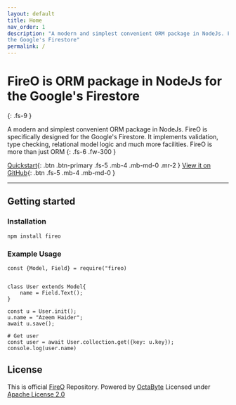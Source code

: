 ```yaml
---
layout: default
title: Home
nav_order: 1
description: "A modern and simplest convenient ORM package in NodeJs. FireO is specifically designed for 
the Google's Firestore"
permalink: /
---
```


# FireO is ORM package in NodeJs for the Google's Firestore
{: .fs-9 }

A modern and simplest convenient ORM package in NodeJs. FireO is specifically designed for the Google's Firestore. 
It implements validation, type checking, relational model logic and much more facilities. 
FireO is more than just ORM
{: .fs-6 .fw-300 }

[Quickstart](/fireo-nodejs/quick-start){: .btn .btn-primary .fs-5 .mb-4 .mb-md-0 .mr-2 } [View it on GitHub](https://github.com/octabytes/fireo-nodejs){: .btn .fs-5 .mb-4 .mb-md-0 }

---

## Getting started

### Installation

```shell
npm install fireo
```

### Example Usage

```nodejs
const {Model, Field} = require("fireo)


class User extends Model{
    name = Field.Text();
}

const u = User.init();
u.name = "Azeem Haider";
await u.save();

# Get user
const user = await User.collection.get({key: u.key});
console.log(user.name)
```

## License

This is official [FireO](https://github.com/octabytes/fireo-nodejs) Repository. Powered by [OctaByte](https://octabyte.io)
Licensed under [Apache License 2.0](https://github.com/octabytes/fireo-nodejs/blob/master/LICENSE)